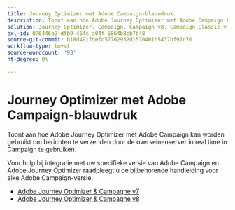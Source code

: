 ```yaml
---
title: Journey Optimizer met Adobe Campaign-blauwdruk
description: Toont aan hoe Adobe Journey Optimizer met Adobe Campaign kan worden gebruikt om berichten te verzenden door de overseinenserver in real time in Campagne te gebruiken
solution: Journey Optimizer, Campaign, Campaign v8, Campaign Classic v7, Campaign Standard
exl-id: 076446a9-dfb9-464c-a04f-6864b8cb7b48
source-git-commit: b18d491fdefc57762932d1570401b5437bf97c76
workflow-type: tm+mt
source-wordcount: '93'
ht-degree: 0%

---
```


# Journey Optimizer met Adobe Campaign-blauwdruk

Toont aan hoe Adobe Journey Optimizer met Adobe Campaign kan worden gebruikt om berichten te verzenden door de overseinenserver in real time in Campaign te gebruiken.

Voor hulp bij integratie met uw specifieke versie van Adobe Campaign en Adobe Journey Optimizer raadpleegt u de bijbehorende handleiding voor elke Adobe Campaign-versie.

* [Adobe Journey Optimizer &amp; Campagne v7](ajo-and-campaign-v7.md)
* [Adobe Journey Optimizer &amp; Campagne v8](ajo-and-campaign-v8.md)